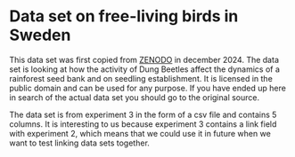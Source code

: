 # Data set on free-living birds in Sweden

This data set was first copied from
[ZENODO](https://zenodo.org/records/4965431)
in december 2024. The data set is looking at how the activity of Dung Beetles
affect the dynamics of a rainforest seed bank and on seedling establishment. It is
licensed in the public domain and can be used for any purpose. If you
have ended up here in search of the actual data set you should go to the
original source.

The data set is from experiment 3 in the form of a csv file and contains 5 columns. It is
interesting to us because experiment 3 contains a link field with experiment 2, which means
that we could use it in future when we want to test linking data sets together.
